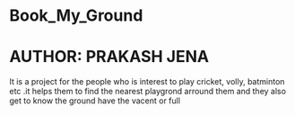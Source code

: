 # Book_My_Ground
<h1>AUTHOR: PRAKASH JENA</h1>

<p>It is a project for the people who is interest to play cricket, volly, batminton etc .it helps them to find the nearest playgrond arround them  and they also get to know the ground have the vacent or full </p>
